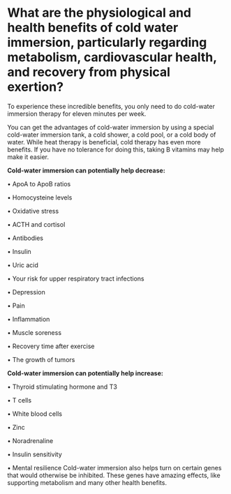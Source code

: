 # What are the physiological and health benefits of cold water immersion, particularly regarding metabolism, cardiovascular health, and recovery from physical exertion?

To experience these incredible benefits, you only need to do cold-water immersion therapy for eleven minutes per week.

You can get the advantages of cold-water immersion by using a special cold-water immersion tank, a cold shower, a cold pool, or a cold body of water. While heat therapy is beneficial, cold therapy has even more benefits. If you have no tolerance for doing this, taking B vitamins may help make it easier.

**Cold-water immersion can potentially help decrease:**

• ApoA to ApoB ratios

• Homocysteine levels

• Oxidative stress

• ACTH and cortisol

• Antibodies

• Insulin

• Uric acid

• Your risk for upper respiratory tract infections

• Depression

• Pain

• Inflammation

• Muscle soreness

• Recovery time after exercise

• The growth of tumors

**Cold-water immersion can potentially help increase:**

• Thyroid stimulating hormone and T3

• T cells

• White blood cells

• Zinc

• Noradrenaline

• Insulin sensitivity

• Mental resilience
Cold-water immersion also helps turn on certain genes that would otherwise be inhibited. These genes have amazing effects, like supporting metabolism and many other health benefits.
